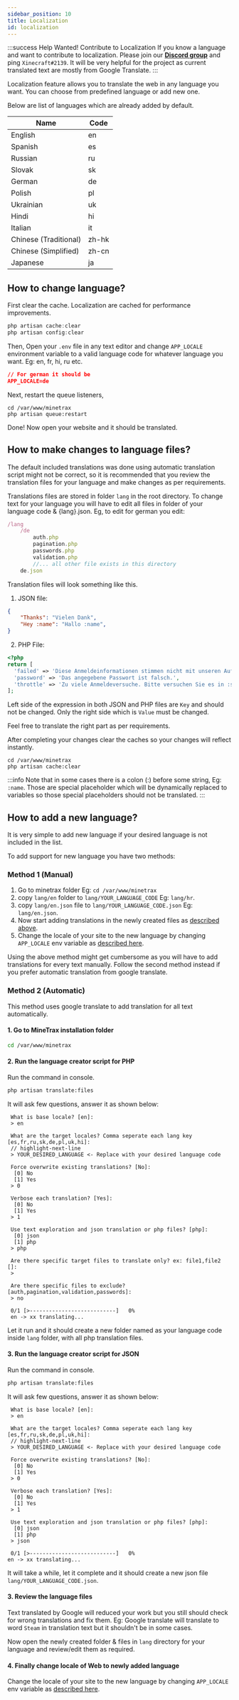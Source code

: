 ```yaml
---
sidebar_position: 10
title: Localization
id: localization
---
```


:::success Help Wanted! Contribute to Localization
If you know a language and want to contribute to localization. Please join our [**Discord group**](https://discord.gg/Hzfj27k) and  ping `Xinecraft#2139`. It will be very helpful for the project as current translated text are mostly from Google Translate.
:::

Localization feature allows you to translate the web in any language you want. You can choose from predefined language or add new one.

Below are list of languages which are already added by default.

|Name|Code|
|---|---|
|English|en|
|Spanish|es|
|Russian|ru|
|Slovak|sk|
|German|de|
|Polish|pl|
|Ukrainian|uk|
|Hindi|hi|
|Italian|it|
|Chinese (Traditional)|zh-hk|
|Chinese (Simplified)|zh-cn|
|Japanese|ja|


## How to change language?
First clear the cache. Localization are cached for performance improvements.
```js
php artisan cache:clear
php artisan config:clear
```

Then, Open your `.env` file in any text editor and change `APP_LOCALE` environment variable to a valid language code for whatever language you want. Eg: en, fr, hi, ru etc.
```json title=.env
// For german it should be
APP_LOCALE=de
```

Next, restart the queue listeners,
```
cd /var/www/minetrax
php artisan queue:restart
```

Done! Now open your website and it should be translated.

## How to make changes to language files?
The default included translations was done using automatic translation script might not be correct, so it is recommended that you review the translation files for your language and make changes as per requirements.

Translations files are stored in folder `lang` in the root directory.
To change text for your language you will have to edit all files in folder of your language code & {lang}.json.
Eg, to edit for german you edit:
```js
/lang
    /de
        auth.php
        pagination.php
        passwords.php
        validation.php
		//... all other file exists in this directory
	de.json
```


Translation files will look something like this.
1. JSON file:
```json title=lang/de.json
{
	"Thanks": "Vielen Dank",
	"Hey :name": "Hallo :name",
}
```

2. PHP File:
```php title=lang/de/auth.php
<?php 
return [
  'failed' => 'Diese Anmeldeinformationen stimmen nicht mit unseren Aufzeichnungen überein.',
  'password' => 'Das angegebene Passwort ist falsch.',
  'throttle' => 'Zu viele Anmeldeversuche. Bitte versuchen Sie es in :seconds Sekunden erneut.',
];
``` 
Left side of the expression in both JSON and PHP files are `Key` and should not be changed. Only the right side which is `Value` must be changed.

Feel free to translate the right part as per requirements.

After completing your changes clear the caches so your changes will reflect instantly.
```
cd /var/www/minetrax
php artisan cache:clear
```

:::info
Note that in some cases there is a colon (:) before some string, Eg: `:name`. Those are special placeholder which will be dynamically replaced to variables so those special placeholders should not be translated.
:::

## How to add a new language?
It is very simple to add new language if your desired language is not included in the list.

To add support for new language you have two methods:

### Method 1 (Manual)
1. Go to minetrax folder Eg: `cd /var/www/minetrax`
1. copy `lang/en` folder to `lang/YOUR_LANGUAGE_CODE` Eg: `lang/hr`.
1. copy `lang/en.json` file to `lang/YOUR_LANGUAGE_CODE.json` Eg: `lang/en.json`.
1. Now start adding translations in the newly created files as [described above](#how-to-make-changes-to-language-files).
1. Change the locale of your site to the new language by changing `APP_LOCALE` env variable as [described here](#how-to-change-language).

Using the above method might get cumbersome as you will have to add translations for every text manually. Follow the second method instead if you prefer automatic translation from google translate.


### Method 2 (Automatic)
This method uses google translate to add translation for all text automatically.
#### 1. Go to MineTrax installation folder
```bash
cd /var/www/minetrax
```

#### 2. Run the language creator script for PHP
Run the command in console.
```bash
php artisan translate:files
```

It will ask few questions, answer it as shown below:
```text
 What is base locale? [en]:
 > en

 What are the target locales? Comma seperate each lang key [es,fr,ru,sk,de,pl,uk,hi]:
 // highlight-next-line
 > YOUR_DESIRED_LANGUAGE <- Replace with your desired language code

 Force overwrite existing translations? [No]:
  [0] No
  [1] Yes
 > 0

 Verbose each translation? [Yes]:
  [0] No
  [1] Yes
 > 1

 Use text exploration and json translation or php files? [php]:
  [0] json
  [1] php
 > php

 Are there specific target files to translate only? ex: file1,file2 []:
 >

 Are there specific files to exclude? [auth,pagination,validation,passwords]:
 > no

 0/1 [>---------------------------]   0%
 en -> xx translating...
```

Let it run and it should create a new folder named as your language code inside `lang` folder, with all php translation files.

#### 3. Run the language creator script for JSON
Run the command in console.
```bash
php artisan translate:files
```

It will ask few questions, answer it as shown below:
```text
 What is base locale? [en]:
 > en

 What are the target locales? Comma seperate each lang key [es,fr,ru,sk,de,pl,uk,hi]:
 // highlight-next-line
 > YOUR_DESIRED_LANGUAGE <- Replace with your desired language code

 Force overwrite existing translations? [No]:
  [0] No
  [1] Yes
 > 0

 Verbose each translation? [Yes]:
  [0] No
  [1] Yes
 > 1

 Use text exploration and json translation or php files? [php]:
  [0] json
  [1] php
 > json

 0/1 [>---------------------------]   0%
en -> xx translating...
```

It will take a while, let it complete and it should create a new json file `lang/YOUR_LANGUAGE_CODE.json`.

#### 3. Review the language files
Text translated by Google will reduced your work but you still should check for wrong translations and fix them.
Eg: Google translate will translate to word `Steam` in translation text but it shouldn't be in some cases.

Now open the newly created folder & files in `lang` directory for your language and review/edit them as required.

#### 4. Finally change locale of Web to newly added language
Change the locale of your site to the new language by changing `APP_LOCALE` env variable as [described here](#how-to-change-language).
